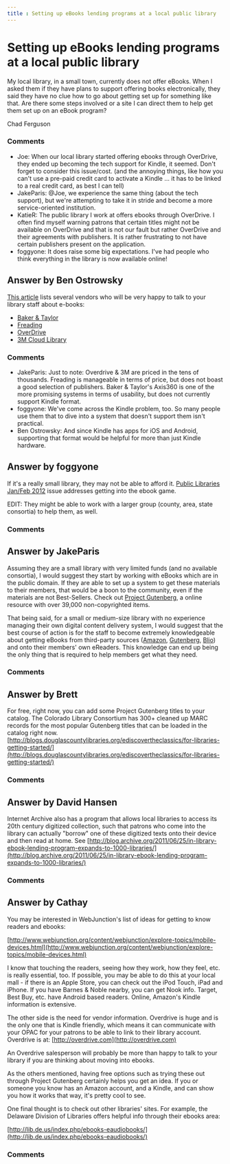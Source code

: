 ```yaml
---
title : Setting up eBooks lending programs at a local public library
---
```

Setting up eBooks lending programs at a local public library
=====================
My local library, in a small town, currently does not offer eBooks. When
I asked them if they have plans to support offering books
electronically, they said they have no clue how to go about getting set
up for something like that. Are there some steps involved or a site I
can direct them to help get them set up on an eBook program?

Chad Ferguson

### Comments ###
* Joe: When our local library started offering ebooks through OverDrive, they
ended up becoming the tech support for Kindle, it seemed. Don't forget
to consider this issue/cost. (and the annoying things, like how you
can't use a pre-paid credit card to activate a Kindle ... it has to be
linked to a real credit card, as best I can tell)
* JakeParis: @Joe, we experience the same thing (about the tech support), but we're
attempting to take it in stride and become a more service-oriented
institution.
* KatieR: The public library I work at offers ebooks through OverDrive. I often
find myself warning patrons that certain titles might not be available
on OverDrive and that is not our fault but rather OverDrive and their
agreements with publishers. It is rather frustrating to not have certain
publishers present on the application.
* foggyone: It does raise some big expectations. I've had people who think
everything in the library is now available online!


Answer by Ben Ostrowsky
----------------
[This
article](http://www.thedigitalshift.com/2012/04/ebooks/an-ebook-primer-many-small-libraries-are-still-just-getting-started-with-ebooks-heres-a-helpful-guide-on-those-first-steps/)
lists several vendors who will be very happy to talk to your library
staff about e-books:

-   [Baker & Taylor](http://www.baker-taylor.com/axis360/)
-   [Freading](http://freading.com/index)
-   [OverDrive](http://www.overdrive.com/)
-   [3M Cloud
    Library](http://solutions.3m.com/wps/portal/3M/en_US/3MLibrarySystems/Home/Products/Cloud+Library/)


### Comments ###
* JakeParis: Just to note: Overdrive & 3M are priced in the tens of thousands.
Freading is manageable in terms of price, but does not boast a good
selection of publishers. Baker & Taylor's Axis360 is one of the more
promising systems in terms of usability, but does not currently support
Kindle format.
* foggyone: We've come across the Kindle problem, too. So many people use them that
to dive into a system that doesn't support them isn't practical.
* Ben Ostrowsky: And since Kindle has apps for iOS and Android, supporting that format
would be helpful for more than just Kindle hardware.

Answer by foggyone
----------------
If it's a really small library, they may not be able to afford it.
[Public Libraries Jan/Feb
2012](http://www.publiclibrariesonline.org/magazines/issues/janfeb-2012)
issue addresses getting into the ebook game.

EDIT: They might be able to work with a larger group (county, area,
state consortia) to help them, as well.

### Comments ###

Answer by JakeParis
----------------
Assuming they are a small library with very limited funds (and no
available consortia), I would suggest they start by working with eBooks
which are in the public domain. If they are able to set up a system to
get these materials to their members, that would be a boon to the
community, even if the materials are not Best-Sellers. Check out
[Project Gutenberg](http://www.gutenberg.org/), a online resource with
over 39,000 non-copyrighted items.

That being said, for a small or medium-size library with no experience
managing their own digital content delivery system, I would suggest that
the best course of action is for the staff to become extremely
knowledgeable about getting eBooks from third-party sources
([Amazon](http://amazon.com/), [Gutenberg](http://gutenberg.org),
[Blio](http://blio.com)) and onto their members' own eReaders. This
knowledge can end up being the only thing that is required to help
members get what they need.

### Comments ###

Answer by Brett
----------------
For free, right now, you can add some Project Gutenberg titles to your
catalog. The Colorado Library Consortium has 300+ cleaned up MARC
records for the most popular Gutenberg titles that can be loaded in the
catalog right now.
[http://blogs.douglascountylibraries.org/ediscovertheclassics/for-libraries-getting-started/](http://blogs.douglascountylibraries.org/ediscovertheclassics/for-libraries-getting-started/)

### Comments ###

Answer by David Hansen
----------------
Internet Archive also has a program that allows local libraries to
access its 20th century digitized collection, such that patrons who come
into the library can actually "borrow" one of these digitized texts onto
their device and then read at home. See
[http://blog.archive.org/2011/06/25/in-library-ebook-lending-program-expands-to-1000-libraries/](http://blog.archive.org/2011/06/25/in-library-ebook-lending-program-expands-to-1000-libraries/)

### Comments ###

Answer by Cathay
----------------
You may be interested in WebJunction's list of ideas for getting to know
readers and ebooks:

[http://www.webjunction.org/content/webjunction/explore-topics/mobile-devices.html](http://www.webjunction.org/content/webjunction/explore-topics/mobile-devices.html)

I know that touching the readers, seeing how they work, how they feel,
etc. is really essential, too. If possible, you may be able to do this
at your local mall - if there is an Apple Store, you can check out the
iPod Touch, iPad and iPhone. If you have Barnes & Noble nearby, you can
get Nook info. Target, Best Buy, etc. have Android based readers.
Online, Amazon's Kindle information is extensive.

The other side is the need for vendor information. Overdrive is huge and
is the only one that is Kindle friendly, which means it can communicate
with your OPAC for your patrons to be able to link to their library
account. Overdrive is at: [http://overdrive.com](http://overdrive.com)

An Overdrive salesperson will probably be more than happy to talk to
your library if you are thinking about moving into ebooks.

As the others mentioned, having free options such as trying these out
through Project Gutenberg certainly helps you get an idea. If you or
someone you know has an Amazon account, and a Kindle, and can show you
how it works that way, it's pretty cool to see.

One final thought is to check out other libraries' sites. For example,
the Delaware Division of Libraries offers helpful info through their
ebooks area:

[http://lib.de.us/index.php/ebooks-eaudiobooks/](http://lib.de.us/index.php/ebooks-eaudiobooks/)

### Comments ###

